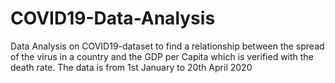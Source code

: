 # COVID19-Data-Analysis


Data Analysis on COVID19-dataset to find a  relationship between the spread of the virus in a country and the GDP per Capita which is verified with the death rate.
The data is from 1st January to 20th April 2020
